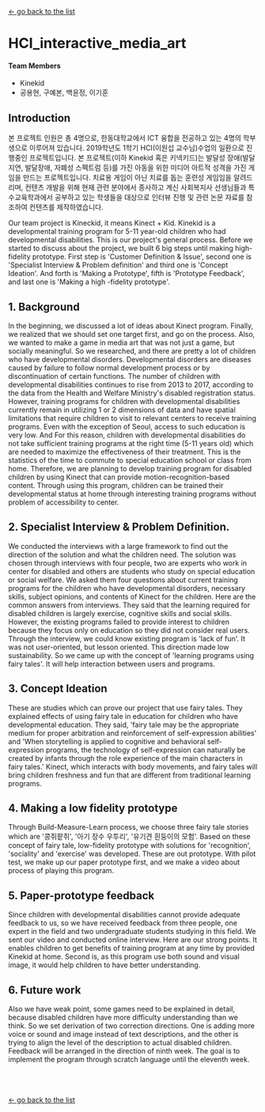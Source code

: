 [← go back to the list](https://HandongHCI.github.io/StudentProjects/HCI2019S)

# HCI_interactive_media_art

#### Team Members
- Kinekid
- 공용현, 구예본, 백윤정, 이기훈

## Introduction
본 프로젝트 인원은 총 4명으로, 한동대학교에서 ICT 융합을 전공하고 있는 4명의 학부생으로 이루어져 있습니다. 2019학년도 1학기 HCI(이원섭 교수님)수업의 일환으로 진행중인 프로젝트입니다. 본 프로젝트(이하 Kinekid 혹은 키넥키드)는 발달성 장애(발달 지연, 발달장애, 자폐성 스펙트럼 등)를 가진 아동을 위한 미디어 아트적 성격을 가진 게임을 만드는 프로젝트입니다. 치료용 게임이 아닌 치료를 돕는 훈련성 게임임을 알려드리며, 컨텐츠 개발을 위해 현재 관련 분야에서 종사하고 계신 사회복지사 선생님들과 특수교육학과에서 공부하고 있는 학생들을 대상으로 인터뷰 진행 및 관련 논문 자료를 참조하여 컨텐츠를 제작하였습니다. 
  
Our team project is Kineckid, it means Kinect + Kid. Kinekid is a developmental training program for 5-11 year-old children who had developmental disabilities. This is our project's general process. Before we started to discuss about the project, we built 6 big steps until making high- fidelity prototype. First step is 'Customer Definition & Issue', second one is 'Specialist Interview & Problem definition' and third one is 'Concept Ideation'. And forth is 'Making a Prototype', fifth is 'Prototype Feedback', and last one is 'Making a high -fidelity prototype'.

## 1. Background
In the beginning, we discussed a lot of ideas about Kinect program. Finally, we realized that we should set one target first, and go on the process. Also, we wanted to make a game in media art that was not just a game, but socially meaningful. So we researched, and there are pretty a lot of children who have developmental disorders. Developmental disorders are diseases caused by failure to follow normal development process or by discontinuation of certain functions. The number of children with developmental disabilities continues to rise from 2013 to 2017, according to the data from the Health and Welfare Ministry's disabled registration status. However, training programs for children with developmental disabilities currently remain in utilizing 1 or 2 dimensions of data and have spatial limitations that require children to visit to relevant centers to receive training programs. Even with the exception of Seoul, access to such education is very low. And For this reason, children with developmental disabilities do not take sufficient training programs at the right time (5-11 years old) which are needed to maximize the effectiveness of their treatment. This is the statistics of the time to commute to special education school or class from home. Therefore, we are planning to develop training program for disabled children by using Kinect that can provide motion-recognition-based content. Through using this program, children can be trained their developmental status at home through interesting training programs without problem of accessibility to center.

## 2. Specialist Interview & Problem Definition.
We conducted the interviews with a large framework to find out the direction of the solution and what the children need. The solution was chosen through interviews with four people, two are experts who work in center for disabled and others are students who study on special education or social welfare. We asked them four questions about current training programs for the children who have developmental disorders, necessary skills, subject opinions, and contents of Kinect for the children. Here are the common answers from interviews. They said that the learning required for disabled children is largely exercise, cognitive skills and social skills. However, the existing programs failed to provide interest to children because they focus only on education so they did not consider real users. Through the interview, we could know existing program is 'lack of fun'. It was not user-oriented, but lesson oriented. This direction made low sustainability. So we came up with the concept of 'learning programs using fairy tales'. It will help interaction between users and programs. 
 
## 3. Concept Ideation
These are studies which can prove our project that use fairy tales. They explained effects of using fairy tale in education for children who have developmental education. They said, 'fairy tale may be the appropriate medium for proper arbitration and reinforcement of self-expression abilities' and 'When storytelling is applied to cognitive and behavioral self-expression programs, the technology of self-expression can naturally be created by infants through the role experience of the main characters in fairy tales.' Kinect, which interacts with body movements, and fairy tales will bring children freshness and fun that are different from traditional learning programs. 

## 4. Making a low fidelity prototype 
Through Build-Measure-Learn process, we choose three fairy tale stories which are '콩쥐팥쥐', '아기 장수 우투리', '유기견 흰둥이의 모험'. Based on these concept of fairy tale, low-fidelity prototype with solutions for 'recognition', 'sociality' and 'exercise' was developed. These are out prototype. With pilot test, we make up our paper prototype first, and we make a video about process of playing this program. 

## 5. Paper-prototype feedback
Since children with developmental disabilities cannot provide adequate feedback to us, so we have received feedback from three people, one expert in the field and two undergraduate students studying in this field. We sent our video and conducted online interview. Here are our strong points. It enables children to get benefits of training program at any time by provided Kinekid at home. Second is, as this program use both sound and visual image, it would help children to have better understanding.

## 6. Future work
Also we have weak point, some games need to be explained in detail, because disabled children have more difficulty understanding than we think. So we set derivation of two correction directions. One is adding more voice or sound and image instead of text descriptions, and the other is trying to align the level of the description to actual disabled children. Feedback will be arranged in the direction of ninth week. The goal is to implement the program through scratch language until the eleventh week.

<br><br><br>
[← go back to the list](https://HandongHCI.github.io/StudentProjects/HCI2019S)